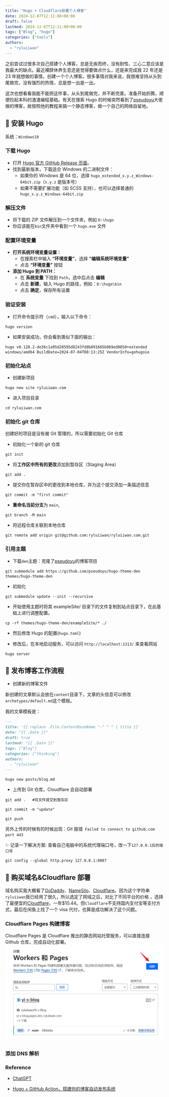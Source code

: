 ```yaml
---
title: "Hugo + Cloudflare部署个人博客"
date: 2024-12-07T12:11:08+08:00
draft: false
lastmod: 2024-12-07T12:11:08+08:00
tags: ["Blog", "hugo"]
categories: ["tools"]
authors:
  - "ryluiiwan"
---
```


之前尝试过很多次自己搭建个人博客，总是无疾而终，没有耐性、三心二意应该是我最大的缺点。最近裸辞休养生息还是觉得要做点什么，还是来完成我 22 年还是 23 年就想做的事情，创建一个个人博客。很多事情对我来说，我很难坚持从头到尾做完，没有强烈的热情，总是想一出是一出。

这次也想看看我能不能把这件事，从头到尾做完，并不断完善。准备开始折腾，顺便捡起本科的渣渣编程基础。有天在搜索 Hugo 的时候突然看到了[pseudoyu](https://www.pseudoyu.com/zh/2022/05/29/deploy_your_blog_using_hugo_and_github_action/)大佬做的博客，故按照他的教程来搞一个静态博客，做一个自己的网络自留地。

## 📍 安装 Hugo

系统：`Windows10`

### 下载 Hugo

- 打开 [Hugo 官方 GitHub Release 页面](https://github.com/gohugoio/hugo/releases)。
- 找到最新版本，下载适合 Windows 的二进制文件：
  - 如果你的 Windows 是 64 位，选择 `hugo_extended_x.y.z_Windows-64bit.zip`（`x.y.z` 是版本号）
  - 如果不需要扩展功能（如 SCSS 支持），也可以选择普通的 `hugo_x.y.z_Windows-64bit.zip`

### 解压文件

- 将下载的 ZIP 文件解压到一个文件夹，例如 `D:\hugo`
- 你应该能在`bin`文件夹中看到一个 `hugo.exe` 文件

### 配置环境变量

- **打开系统环境变量设置：**
  - 在搜索栏中输入 **“环境变量”**，选择 **“编辑系统环境变量”**
  - 点击 **“环境变量”** 按钮
- **添加 Hugo 到 PATH：**
  - 在 **系统变量** 下找到 `Path`，选中后点击 **编辑**
  - 点击 **新建**，输入 Hugo 的路径，例如：`D:\hugo\bin`
  - 点击 **确定**，保存所有设置

### 验证安装

- 打开命令提示符（`cmd`），输入以下命令：

```shell
hugo version
```

- 如果安装成功，你会看到类似下面的输出：

```
hugo v0.128.2-de36c1a95d28595d8243fd8b891665b069ed0850+extended windows/amd64 BuildDate=2024-07-04T08:13:25Z VendorInfo=gohugoio
```

### 初始化站点

- 创建新项目

```shell
hugo new site ryluiiwan.com
```

- 进入项目目录

```shell
cd ryluiiwan.com
```

### 初始化 git 仓库

创建好的项目是没有被 Git 管理的，所以需要初始化 Git 仓库

- 初始化一个新的 git 仓库

```shell
git init
```

- 将**工作区中所有的更改**添加到暂存区（Staging Area）

```shell
git add .
```

- 提交你在暂存区中的更改到本地仓库，并为这个提交添加一条描述信息

```shell
git commit -m "first commit"
```

- **重命名当前分支**为 `main`,

```shell
git branch -M main
```

- 将远程仓库关联到本地仓库

```shell
git remote add origin git@github.com:ryluiiwan/ryluiiwan.com.git
```

### 引用主题

- 下载`den`主题：克隆了[pseudoyu](https://github.com/pseudoyu/hugo-theme-den)的博客项目

```shell
git submodule add https://github.com/pseudoyu/hugo-theme-den themes/hugo-theme-den
```

- 初始化

```shell
git submodule update --init --recursive
```

- 开始使用主题时将其 exampleSite/ 目录下的文件复制到站点目录下，在此基础上进行调整配置。

```shell
cp -rf themes/hugo-theme-den/exampleSite/* ./
```

- 然后修改 Hugo 的配置(`hugo.toml`)

- 修改后，在本地启动服务，可以访问 `http://localhost:1313/` 来查看网站

```shell
hugo server
```

## 📍 发布博客工作流程

- 创建新的博客文件

新创建的文章默认会放在`content`目录下，文章的头信息可以修改`archetypes/default.md`这个模板。

我的文章模板是：

```markdown
---
title: '{{ replace .File.ContentBaseName "-" " " | title }}'
date: "{{ .Date }}"
draft: true
lastmod: "{{ .Date }}"
tags: ["Blog"]
categories: ["thinking"]
authors:
  - "ryluiiwan"
---
```

```shell
hugo new posts/blog.md
```

- 上传到 Git 仓库，Cloudflare 会自动部署

```shell
git add .   #将文件提交到暂存区
```

```shell
git commit -m "update"
```

```shell
git push
```

另外上传的时候有的时候出现：Git 报错` Failed to connect to github.com port 443`

✨ 记录一下解决方案: 查看自己电脑中的系统代理端口号，改一下`127.0.0.1后的端口号`

```shell
git config --global http.proxy 127.0.0.1:8087
```

## 📍 购买域名&Cloudflare 部署

域名购买我大概看了[GoDaddy](https://godaddy.com/)、[NameSilo](https://www.namesilo.com/)、[Cloudflare](https://www.cloudflare.com/)。因为这个字符串`ryluiiwan`我已经用了很久，所以选定了网域之后，对比了不同平台的价格
，选择了最便宜的[Cloudflare](https://www.cloudflare.com/)，一年$10.44。但`Cloudflare`不支持国内支付宝等支付方式，最后在闲鱼上找了一个 visa 代付，也算是成功解决了这个问题。

### Cloudflare Pages 构建博客

Cloudflare Pages 是 Cloudflare 推出的静态网站托管服务，可以直接连接 Github 仓库，完成自动化部署。
![创建pages](static/images/p1.jpg "Cloudflare pages创建")

### 添加 DNS 解析

### Reference

- [ChatGPT](https://chatgpt.com/)

- [Hugo + GitHub Action，搭建你的博客自动发布系统](https://www.pseudoyu.com/zh/2022/05/29/deploy_your_blog_using_hugo_and_github_action/)
